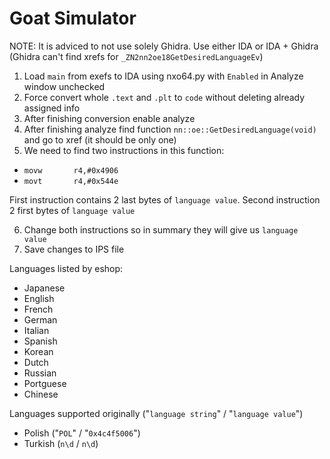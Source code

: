 # Goat Simulator

NOTE: It is adviced to not use solely Ghidra. Use either IDA or IDA + Ghidra (Ghidra can't find xrefs for `_ZN2nn2oe18GetDesiredLanguageEv`)

1. Load `main` from exefs to IDA using nxo64.py with `Enabled` in Analyze window unchecked
2. Force convert whole `.text` and `.plt` to `code` without deleting already assigned info
3. After finishing conversion enable analyze
4. After finishing analyze find function `nn::oe::GetDesiredLanguage(void)` and go to xref (it should be only one)
5. We need to find two instructions in this function:
  - `movw       r4,#0x4906`
  - `movt       r4,#0x544e`
  
  First instruction contains 2 last bytes of `language value`. Second instruction 2 first bytes of `language value`

6. Change both instructions so in summary they will give us `language value`
7. Save changes to IPS file

Languages listed by eshop:
- Japanese
- English
- French
- German
- Italian
- Spanish 
- Korean
- Dutch
- Russian
- Portguese
- Chinese

Languages supported originally ("`language string`" / "`language value`")
- Polish ("`POL`" / "`0x4c4f5006`")
- Turkish (`n\d` / `n\d`)
